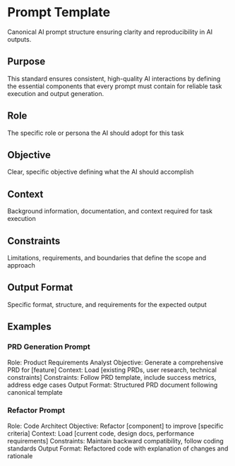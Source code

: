 # Prompt Template

Canonical AI prompt structure ensuring clarity and reproducibility in AI outputs.

## Purpose

This standard ensures consistent, high-quality AI interactions by defining the essential components that every prompt must contain for reliable task execution and output generation.

## Role

The specific role or persona the AI should adopt for this task

## Objective

Clear, specific objective defining what the AI should accomplish

## Context

Background information, documentation, and context required for task execution

## Constraints

Limitations, requirements, and boundaries that define the scope and approach

## Output Format

Specific format, structure, and requirements for the expected output

## Examples

### PRD Generation Prompt
Role: Product Requirements Analyst
Objective: Generate a comprehensive PRD for [feature]
Context: Load [existing PRDs, user research, technical constraints]
Constraints: Follow PRD template, include success metrics, address edge cases
Output Format: Structured PRD document following canonical template

### Refactor Prompt
Role: Code Architect
Objective: Refactor [component] to improve [specific criteria]
Context: Load [current code, design docs, performance requirements]
Constraints: Maintain backward compatibility, follow coding standards
Output Format: Refactored code with explanation of changes and rationale
